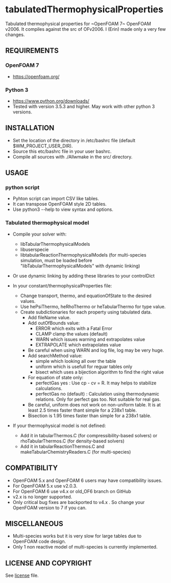 # tabulatedThermophysicalProperties
Tabulated thermophysical properties for ~OpenFOAM 7~ OpenFOAM v2006. It compiles against the src of OFv2006. I (Erin) made only a very few changes. 

## REQUIREMENTS

### OpenFOAM 7
* https://openfoam.org/

### Python 3
* https://www.python.org/downloads/
* Tested with version 3.5.3 and higher.
  May work with other python 3 versions.
  
## INSTALLATION

* Set the location of the directory in /etc/bashrc file (default $WM_PROJECT_USER_DIR).
* Source this etc/bashrc file in your user bashrc.  
* Compile all sources with ./Allwmake in the src/ directory.


## USAGE

### python script

* Pyhton script can import CSV like tables.
* It can transpose OpenFOAM style 2D tables.
* Use python3 --help to view syntax and options.

### Tabulated thermophysical model

* Compile your solver with:
  * libTabularThermophysicalModels
  * libuserspecie
  * libtabularReactionThermophysicalModels (for multi-species simulation, must be loaded before "libTabularThermophysicalModels" with dynamic linking)

* Or use dynamic linking by adding these libraries to your controlDict

* In your constant/thermophysicalProperties file:
  * Change transport, thermo, and equationOfState to the desired values.
  * Use hePsiThermo, heRhoThermo or heTabularThermo for type value.
  * Create subdictionaries for each property using tabulated data.
    * Add fileName value.
    * Add outOfBounds value:
      * ERROR which exits with a Fatal Error
      * CLAMP clamp the values (default)
      * WARN which issues warning and extrapolates value
      * EXTRAPOLATE which extrapolates value
    * Be careful when using WARN and log file, log may be very huge.
    * Add searchMethod value:
      * simple which looking all over the table
      *	uniform which is usefull for reguar tables only
      * bisect which uses a bijection algorithm to find the right value
    * For equation of state only:
      * perfectGas yes : Use cp - cv = R. It may helps to stabilize calculations.
      * perfectGas no (default) : Calculation using thermodynamic relations. Only for perfect gas too. Not suitable for real gas.
    * Be careful, uniform does not work on non-uniform table. It is at least 2.5 times faster thant simple for a 238x1 table.
    * Bisection is 1.95 times faster than simple for a 238x1 table.

* If your thermophysical model is not defined:
  * Add it in tabularThermos.C (for compressibility-based solvers) or rhoTabularThermos.C (for density-based solvers)
  * Add it in tabularReactionThermos.C and makeTabularChemistryReaders.C (for multi-species)

## COMPATIBILITY

* OpenFOAM 5.x and OpenFOAM 6 users may have compatibility issues.
* For OpenFOAM 5.x use v2.0.3.
* For OpenFOAM 6 use v4.x or old_OF6 branch on GitHub
* v2.x is no longer supported.
* Only critical bug fixes are backported to v4.x . So change your OpenFOAM version to 7 if you can.

## MISCELLANEOUS

* Multi-species works but it is very slow for large tables due to OpenFOAM code design.
* Only 1 non reactive model of multi-species is currently implemented.

## LICENSE AND COPYRIGHT

See [license](LICENSE) file.
